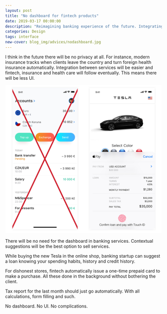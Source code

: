 ```yaml
---
layout: post
title: "No dashboard for fintech products"
date: 2019-03-17 00:00:00
description: "Reimagining banking experience of the future. Integrating banking services into purchasing flow."
categories: Design
tags: interface
new-cover: blog_img/advices/nodashboard.jpg
---
```


I think in the future there will be no privacy at all. For instance, modern insurance tracks when clients leave the country and turn foreign health insurance automatically. Integration between services will be easier and fintech, insurance and health care will follow eventually. This means there will be less UI.

<span class="p900">![no dashboard](/blog_img/advices/nodashboard.jpg)</span>

There will be no need for the dashboard in banking services. Contextual suggestions will be the best option to sell services.

While buying the new Tesla in the online shop, banking startup can suggest a loan knowing your spending habits, history and credit history.

For dishonest stores, fintech automatically issue a one-time prepaid card to make a purchase. All these done in the background without bothering the client.

Tax report for the last month should just go automatically. With all calculations, form filling and such.

No dashboard. No UI. No complications.